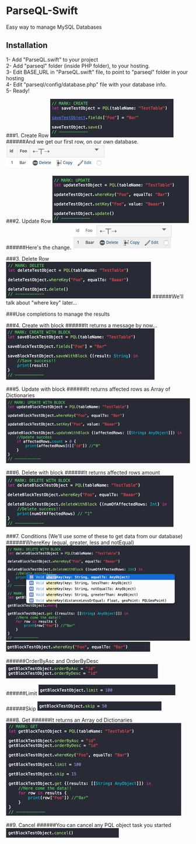 # ParseQL-Swift
Easy way to manage MySQL Databases

## Installation
1- Add "ParseQL.swift" to your project<br>
2- Add "parseql" folder (inside PHP folder), to your hosting.<br>
3- Edit BASE_URL in "ParseQL.swift" file, to point to "parseql" folder in your hosting<br>
4- Edit "parseql/config/database.php" file with your database info.<br>
5- Ready!<br>

###1. Create Row
![Alt text](Images/CodeCreate.png?raw=true "Create")
######And we get our first row, on our own database.
![Alt text](Images/TestTable1.png?raw=true "Create")


###2. Update Row
![Alt text](Images/CodeUpdate.png?raw=true "Create")
######Here's the change.
![Alt text](Images/TestTable2.png?raw=true "Update")


###3. Delete Row
![Alt text](Images/CodeDelete.png?raw=true "Delete")
######We'll talk about "where key" later...


###Use completions to manage the results

###4. Create with block
######It returns a message by now...
![Alt text](Images/CodeSaveBlock.png?raw=true "Create")


###5. Update with block
######It returns affected rows as Array of Dictionaries
![Alt text](Images/CodeUpdateBlock.png?raw=true "Create")


###6. Delete with block
######It returns affected rows amount
![Alt text](Images/CodeDeleteBlock.png?raw=true "Create")


###7. Conditions (We'll use some of these to get data from our database)
######WhereKey (equal, greater, less and notEqual)
![Alt text](Images/CodeWhereKey1.png?raw=true "Create")
![Alt text](Images/CodeWhereKey2.png?raw=true "Create")

######OrderByAsc and OrderByDesc
![Alt text](Images/CodeOrderBy.png?raw=true "Create")

######Limit
![Alt text](Images/CodeLimit.png?raw=true "Create")

######Skip
![Alt text](Images/CodeSkip.png?raw=true "Create")



###8. Get
######It returns an Array od Dictionaries
![Alt text](Images/CodeGet2.png?raw=true "Create")


##9. Cancel
######You can cancel any PQL object task you started
![Alt text](Images/CodeCancel.png?raw=true "Create")
